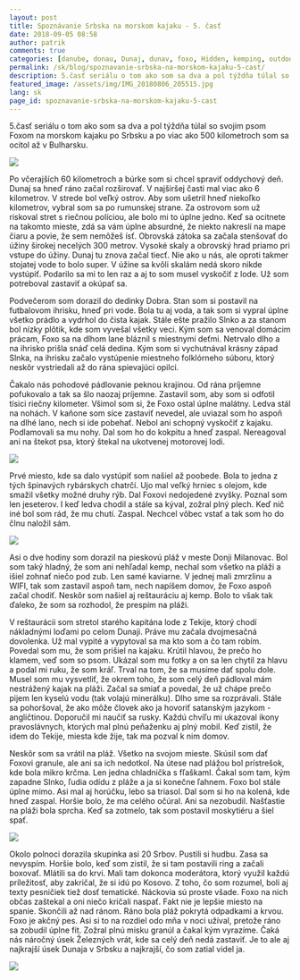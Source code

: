 ```yaml
---
layout: post
title: Spoznávanie Srbska na morskom kajaku - 5. časť
date: 2018-09-05 08:58
author: patrik
comments: true
categories: [danube, donau, Dunaj, dunav, foxo, Hidden, kemping, outdoor, pádlovanie, pes, regata, rieka, Slovenčina, srbsko, tid2018]
permalink: /sk/blog/spoznavanie-srbska-na-morskom-kajaku-5-cast/
description: 5.časť seriálu o tom ako som sa dva a pol týždňa túlal so svojim psom Foxom na morskom kajaku po Srbsku a po viac ako 500 kilometroch som sa ocitol až v Bulharsku.
featured_image: /assets/img/IMG_20180806_205515.jpg
lang: sk
page_id: spoznavanie-srbska-na-morskom-kajaku-5-cast
---
```

5.časť seriálu o tom ako som sa dva a pol týždňa túlal so svojim psom Foxom na morskom kajaku po Srbsku a po viac ako 500 kilometroch som sa ocitol až v Bulharsku.

![](/assets/img/P8050494.jpg)

Po včerajších 60 kilometroch a búrke som si chcel spraviť oddychový deň. Dunaj sa hneď ráno začal rozširovať. V najširšej časti mal viac ako 6 kilometrov. V strede bol veľký ostrov. Aby som ušetril hneď niekoľko kilometrov, vybral som sa po rumunskej strane. Za ostrovom som už riskoval stret s riečnou políciou, ale bolo mi to úplne jedno. Keď sa ocitnete na takomto mieste, zdá sa vám úplne absurdné, že niekto nakreslí na mape čiaru a povie, že sem nemôžeš ísť. Obrovská zátoka sa začala stenšovať do úžiny širokej necelých 300 metrov. Vysoké skaly a obrovský hrad priamo pri vstupe do úžiny. Dunaj tu znova začal tiecť. Nie ako u nás, ale oproti takmer stojatej vode to bolo super. V úžine sa kvôli skalám nedá skoro nikde vystúpiť. Podarilo sa mi to len raz a aj to som musel vyskočiť z lode. Už som potreboval zastaviť a okúpať sa.

Podvečerom som dorazil do dedinky Dobra. Stan som si postavil na futbalovom ihrisku, hneď pri vode. Bola tu aj voda, a tak som si vypral úplne všetko prádlo a vydrhol do čista kajak. Stále ešte pražilo Slnko a za stanom bol nízky plôtik, kde som vyvešal všetky veci. Kým som sa venoval domácim prácam, Foxo sa na dlhom lane bláznil s miestnymi deťmi. Netrvalo dlho a na ihrisko prišla snáď celá dedina. Kým som si vychutnával krásny západ Slnka, na ihrisku začalo vystúpenie miestneho folklórneho súboru, ktorý neskôr vystriedali až do rána spievajúci opilci.

Čakalo nás pohodové pádlovanie peknou krajinou. Od rána príjemne pofukovalo a tak sa šlo naozaj príjemne. Zastavil som, aby som si odfotil tísici riečny kilometer. Všimol som si, že Foxo ostal úplne malátny. Ledva stál na nohách. V kaňone som síce zastaviť nevedel, ale uviazal som ho aspoň na dlhé lano, nech si ide pobehať. Nebol ani schopný vyskočiť z kajaku. Podlamovali sa mu nohy. Dal som ho do kokpitu a hneď zaspal. Nereagoval ani na štekot psa, ktorý štekal na ukotvenej motorovej lodi.

![](/assets/img/IMG_20180806_124700.jpg)

Prvé miesto, kde sa dalo vystúpiť som našiel až poobede. Bola to jedna z tých špinavých rybárskych chatrčí. Ujo mal veľký hrniec s olejom, kde smažil všetky možné druhy rýb. Dal Foxovi nedojedené zvyšky. Poznal som len jeseterov. I keď ledva chodil a stále sa kýval, zožral plný plech. Keď nič iné bol som rád, že mu chutí. Zaspal. Nechcel vôbec vstať a tak som ho do člnu naložil sám.

![](/assets/img/IMG_20180806_131135.jpg)

Asi o dve hodiny som dorazil na pieskovú pláž v meste Donji Milanovac. Bol som taký hladný, že som ani nehľadal kemp, nechal som všetko na pláži a išiel zohnať niečo pod zub. Len samé kaviarne. V jednej mali zmrzlinu a WIFI, tak som zastavil aspoň tam, nech napíšem domov, že Foxo aspoň začal chodiť. Neskôr som našiel aj reštauráciu aj kemp. Bolo to však tak ďaleko, že som sa rozhodol, že prespím na pláži.

V reštaurácii som stretol starého kapitána lode z Tekije, ktorý chodí nákladnými loďami po celom Dunaji. Práve mu začala dvojmesačná dovolenka. Už mal vypité a vypytoval sa ma kto som a čo tam robím. Povedal som mu, že som prišiel na kajaku. Krútil hlavou, že prečo ho klamem, veď som so psom. Ukázal som mu fotky a on sa len chytil za hlavu a podal mi ruku, že som kráľ. Trval na tom, že sa musíme dať spolu dole. Musel som mu vysvetliť, že okrem toho, že som celý deň pádloval mám nestrážený kajak na pláži. Začal sa smiať a povedal, že už chápe prečo pijem len kyselú vodu (tak volajú minerálku). Dlho sme sa rozprávali. Stále sa pohoršoval, že ako môže človek ako ja hovoriť satanským jazykom - angličtinou. Doporučil mi naučiť sa rusky. Každú chvíľu mi ukazoval ikony pravoslávnych, ktorých mal plnú peňaženku aj plný mobil. Keď zistil, že idem do Tekije, miesta kde žije, tak ma pozval k nim domov.

Neskôr som sa vrátil na pláž. Všetko na svojom mieste. Skúsil som dať Foxovi granule, ale ani sa ich nedotkol. Na útese nad plážou bol prístrešok, kde bola mikro krčma. Len jedna chladnička s fľaškamI. Čakal som tam, kým zapadne Slnko, ľudia odídu z pláže a ja si konečne ľahnem. Foxo bol stále úplne mimo. Asi mal aj horúčku, lebo sa triasol. Dal som si ho na kolená, kde hneď zaspal. Horšie bolo, že ma celého očúral. Ani sa nezobudil. Našťastie na pláži bola sprcha. Keď sa zotmelo, tak som postavil moskytiéru a šiel spať.

![](/assets/img/P8060617.jpg)

Okolo polnoci dorazila skupinka asi 20 Srbov. Pustili si hudbu. Zasa sa nevyspím. Horšie bolo, keď som zistil, že si tam postavili ring a začali boxovať. Mlátili sa do krvi. Mali tam dokonca moderátora, ktorý využil každú príležitosť, aby zakričal, že si idú po Kosovo. Z toho, čo som rozumel, boli aj texty pesničiek tiež dosť tematické. Náckovia sú proste všade. Foxo na nich občas zaštekal a oni niečo kričali naspať. Fakt nie je lepšie miesto na spanie. Skončili až nad ránom. Ráno bola pláž pokrytá odpadkami a krvou. Foxo je akčný pes. Asi si to na rozdiel odo mňa v noci užíval, pretože ráno sa zobudil úplne fit. Zožral plnú misku granúl a čakal kým vyrazíme. Čaká nás náročný úsek Železných vrát, kde sa celý deň nedá zastaviť. Je to ale aj najkrajší úsek Dunaja v Srbsku a najkrajší, čo som zatial videl ja.

![](/assets/img/IMG_20180806_205515.jpg)